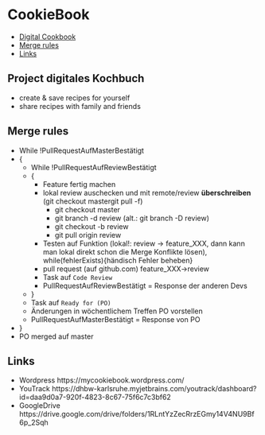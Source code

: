 # CookieBook
<ul> 
	<li><a href=#Digital>Digital Cookbook</a></li>
  	<li><a href=#Merge rules>Merge rules</a></li>
  	<li><a href=#Links>Links</a></li>
</ul>
<h2 id="Digital">Project digitales Kochbuch</h2>
<ul>
  <li>create & save recipes for yourself</li>
  <li>share recipes with family and friends</li>
</ul>
<h2 id="Merge rules">Merge rules</h2>
<ul>
	<li>While !PullRequestAufMasterBestätigt</li>
	<li>{
		<ul>
			<li>While !PullRequestAufReviewBestätigt</li>
			<li>{
				<ul>
					<li>Feature fertig machen</li>
					<li>lokal review auschecken und mit remote/review <b>überschreiben</b> (git checkout mastergit pull -f)
						<ul>
							<li>git checkout master</li>
							<li>git branch -d review (alt.: git branch -D review)</li>
							<li>git checkout -b review</li>
							<li>git pull origin review</li>
						</ul>	
					</li>
					<li>Testen auf Funktion (lokal!: review -> feature_XXX, dann kann man lokal direkt schon die Merge Konflikte lösen), while(fehlerExists){händisch Fehler beheben}</li>
					<li>pull request (auf github.com) feature_XXX->review</li>
					<li>Task auf <code>Code Review</code></li> 
					<li>PullRequestAufReviewBestätigt = Response der anderen Devs</>
				</ul>
			</li>
			<li>}</li>
			<li>Task auf <code>Ready for (PO)</code></li>
			<li>Änderungen in wöchentlichem Treffen PO vorstellen</li>
			<li>PullRequestAufMasterBestätigt = Response von PO</>
		</ul>
	</li>
	<li>}</li>
	<li>PO merged auf master</li>
</ul>
<h2 id="Links">Links</h2>
<ul>
<li>Wordpress https://mycookiebook.wordpress.com/</li>
<li>YouTrack https://dhbw-karlsruhe.myjetbrains.com/youtrack/dashboard?id=daa9d0a7-920f-4823-8c67-75f6c7c3bf62</li>
<li>GoogleDrive https://drive.google.com/drive/folders/1RLntYzZecRrzEGmy14V4NU9Bf6p_2Sqh</li>
</ul>
